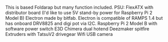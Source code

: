 This is based Foldarap but many function included.
PSU: FlexATX with distributor board (I'd like to use 5V stand-by power for Raspberry Pi 2 Model B)
Electron made by bitfab. Electron is compatible of RAMPS 1.4 but has onboard DRV8825 and digi pot via I2C.
Raspberry Pi 2 Model B with software power switch
E3D Chimera dual hotend
Deezmaker spitfire Extruders with TatsuV2 drivegear 
Wifi
USB camera
